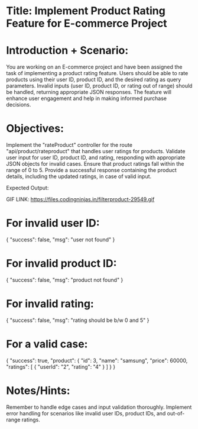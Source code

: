 # Title: Implement Product Rating Feature for E-commerce Project

# Introduction + Scenario:

You are working on an E-commerce project and have been assigned the task of implementing a product rating feature. Users should be able to rate products using their user ID, product ID, and the desired rating as query parameters. Invalid inputs (user ID, product ID, or rating out of range) should be handled, returning appropriate JSON responses. The feature will enhance user engagement and help in making informed purchase decisions.

# Objectives:

Implement the "rateProduct" controller for the route "api/product/rateproduct" that handles user ratings for products.
Validate user input for user ID, product ID, and rating, responding with appropriate JSON objects for invalid cases.
Ensure that product ratings fall within the range of 0 to 5.
Provide a successful response containing the product details, including the updated ratings, in case of valid input.

Expected Output:

GIF LINK: https://files.codingninjas.in/filterproduct-29549.gif

# For invalid user ID:

{
"success": false,
"msg": "user not found"
}

# For invalid product ID:

{
"success": false,
"msg": "product not found"
}

# For invalid rating:

{
"success": false,
"msg": "rating should be b/w 0 and 5"
}

# For a valid case:

{
"success": true,
"product": {
"id": 3,
"name": "samsung",
"price": 60000,
"ratings": [
{
"userId": "2",
"rating": "4"
}
]
}
}

# Notes/Hints:

Remember to handle edge cases and input validation thoroughly.
Implement error handling for scenarios like invalid user IDs, product IDs, and out-of-range ratings.
